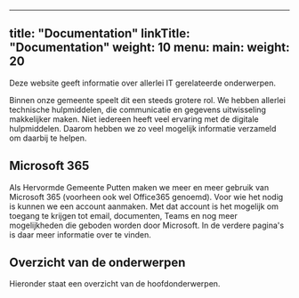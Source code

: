
---
title: "Documentation"
linkTitle: "Documentation"
weight: 10
menu:
  main:
    weight: 20
---

Deze website geeft informatie over allerlei IT gerelateerde onderwerpen.

Binnen onze gemeente speelt dit een steeds grotere rol.
We hebben allerlei technische hulpmiddelen, die communicatie en gegevens uitwisseling makkelijker maken.
Niet iedereen heeft veel ervaring met de digitale hulpmiddelen. Daarom hebben we zo veel mogelijk informatie verzameld
om daarbij te helpen.

## Microsoft 365

Als Hervormde Gemeente Putten maken we meer en meer gebruik van Microsoft 365 (voorheen ook wel Office365 genoemd). Voor wie het nodig is kunnen we een account
aanmaken. Met dat account is het mogelijk om toegang te krijgen tot email, documenten, Teams en nog meer 
mogelijkheden die geboden worden door Microsoft. In de verdere pagina's is daar meer informatie over te vinden.

## Overzicht van de onderwerpen

Hieronder staat een overzicht van de hoofdonderwerpen. 